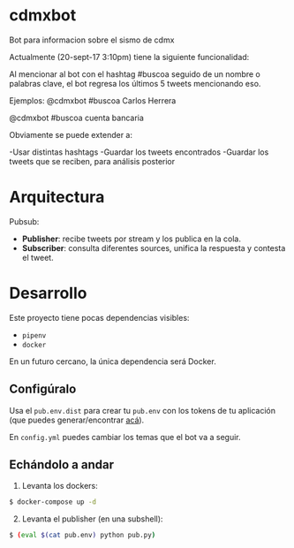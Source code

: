 # cdmxbot
Bot para informacion sobre el sismo de cdmx

Actualmente (20-sept-17 3:10pm) tiene la siguiente funcionalidad:

Al mencionar al bot con el hashtag #buscoa seguido de un nombre o palabras clave, el bot regresa los últimos 5 tweets mencionando eso.

Ejemplos:
@cdmxbot #buscoa Carlos Herrera

@cdmxbot #buscoa cuenta bancaria

Obviamente se puede extender a:

-Usar distintas hashtags
-Guardar los tweets encontrados
-Guardar los tweets que se reciben, para análisis posterior

# Arquitectura
Pubsub:
- **Publisher**: recibe tweets por stream y los publica en la cola.
- **Subscriber**: consulta diferentes sources, unifica la respuesta y contesta el tweet.

# Desarrollo

Este proyecto tiene pocas dependencias visibles:
- `pipenv`
- `docker`

En un futuro cercano, la única dependencia será Docker.

## Configúralo
Usa el `pub.env.dist` para crear tu `pub.env` con los tokens de tu aplicación (que puedes generar/encontrar [acá](https://apps.twitter.com/)).

En `config.yml` puedes cambiar los temas que el bot va a seguir.

## Echándolo a andar
1. Levanta los dockers:
```bash
$ docker-compose up -d
```

2. Levanta el publisher (en una subshell):
```bash
$ (eval $(cat pub.env) python pub.py)
```
